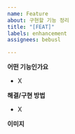 ```yaml
---
name: Feature
about: 구현할 기능 정리
title: "[FEAT]"
labels: enhancement
assignees: bebusl

---
```


**어떤 기능인가요**
* X

**해결/구현 방법**
* X

**이미지**
